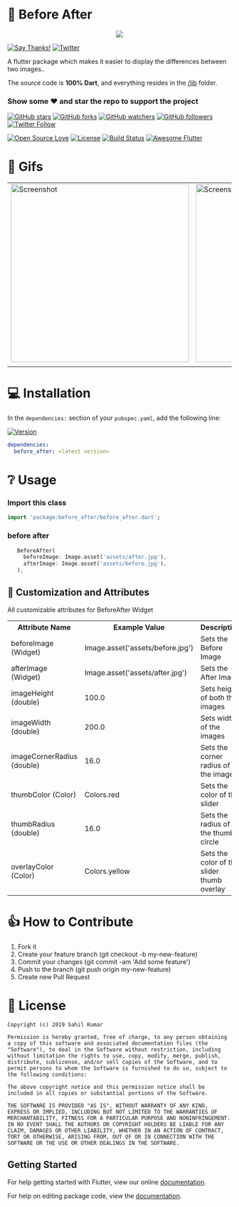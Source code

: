 # 👏 Before After

<p align="center"> 
<img src="https://user-images.githubusercontent.com/25670178/61337576-978f1780-a853-11e9-9249-3637d0861ebb.gif">
</p>

[![Say Thanks!](https://img.shields.io/badge/Say%20Thanks-!-1EAEDB.svg)](https://saythanks.io/to/xsahil03x) [![Twitter](https://img.shields.io/twitter/url/https/github.com/xsahil03x/giffy_dialog.svg?style=social)](https://twitter.com/intent/tweet?text=Wow:&url=https%3A%2F%2Fgithub.com%2Fxsahil03x%2Fgiffy_dialog)

<p>A flutter package which makes it easier to display the differences between two images..</p>

The source code is **100% Dart**, and everything resides in the [/lib](https://github.com/xsahil03x/giffy_dialog/tree/master/lib) folder.


### Show some :heart: and star the repo to support the project

[![GitHub stars](https://img.shields.io/github/stars/xsahil03x/before_after.svg?style=social&label=Star)](https://github.com/xsahil03x/before_after) [![GitHub forks](https://img.shields.io/github/forks/xsahil03x/before_after.svg?style=social&label=Fork)](https://github.com/xsahil03x/before_after/fork) [![GitHub watchers](https://img.shields.io/github/watchers/xsahil03x/before_after.svg?style=social&label=Watch)](https://github.com/xsahil03x/before_after) [![GitHub followers](https://img.shields.io/github/followers/xsahil03x.svg?style=social&label=Follow)](https://github.com/xsahil03x/giffy_dialog)  
[![Twitter Follow](https://img.shields.io/twitter/follow/xsahil03x.svg?style=social)](https://twitter.com/xsahil03x)

[![Open Source Love](https://badges.frapsoft.com/os/v1/open-source.svg?v=102)](https://opensource.org/licenses/MIT)
[![License](https://img.shields.io/badge/license-MIT-orange.svg)](https://github.com/xsahil03x/before_after/blob/master/LICENSE)
[![Build Status](https://travis-ci.com/xsahil03x/before_after.svg?branch=master)](https://travis-ci.com/xsahil03x/before_after)
[![Awesome Flutter](https://img.shields.io/badge/Awesome-Flutter-blue.svg)](https://github.com/Solido/awesome-flutter)

# 🔅 Gifs

| | |  |
| ------------------ | ------------------ | ------------------ |
| <img src="https://user-images.githubusercontent.com/25670178/61337857-a3c7a480-a854-11e9-9582-87d7f5592007.gif" height="400" alt="Screenshot"/>  | <img src="https://user-images.githubusercontent.com/25670178/61338133-ba223000-a855-11e9-8b0a-a236a068c4c2.gif" height="400" alt="Screenshot"/>  | <img src="https://user-images.githubusercontent.com/25670178/61338086-8e9f4580-a855-11e9-8b7e-72244b6a456e.gif" height="400" alt="Screenshot"/>  |
| | |  |

# 💻 Installation
In the `dependencies:` section of your `pubspec.yaml`, add the following line:

[![Version](https://img.shields.io/pub/v/before_after.svg)](https://pub.dartlang.org/packages/before_after)

```yaml
dependencies:
  before_after: <latest version>
```


# ❔ Usage

### Import this class

```dart
import 'package:before_after/before_after.dart';
```

### before after

```dart
   BeforeAfter(
     beforeImage: Image.asset('assets/after.jpg'),
     afterImage: Image.asset('assets/before.jpg'),
   ),
```

## 🎨 Customization and Attributes

All customizable attributes for BeforeAfter Widget
<table>
    <th>Attribute Name</th>
    <th>Example Value</th>
    <th>Description</th>
    <tr>
        <td>beforeImage (Widget)</td>
        <td>Image.asset('assets/before.jpg')</td>
        <td>Sets the Before Image</td>
    </tr>
    <tr>
        <td>afterImage (Widget)</td>
        <td>Image.asset('assets/after.jpg')</td>
        <td>Sets the After Image</td>
    </tr>
    <tr>
        <td>imageHeight (double)</td>
        <td>100.0</td>
        <td>Sets height of both the images</td>
    </tr>
    <tr>
        <td>imageWidth (double)</td>
        <td>200.0</td>
        <td>Sets width of the images</td>
    </tr>
    <tr>
        <td>imageCornerRadius (double)</td>
        <td>16.0</td>
        <td>Sets the corner radius of the images</td>
    </tr>
    <tr>
        <td>thumbColor (Color)</td>
        <td>Colors.red</td>
        <td>Sets the color of the slider</td>
    </tr>
      <tr>
        <td>thumbRadius (double)</td>
        <td>16.0</td>
        <td>Sets the radius of the thumb circle</td>
    </tr>
      <tr>
        <td>overlayColor (Color)</td>
        <td>Colors.yellow</td>
        <td>Sets the color of the slider thumb overlay</td>
    </tr>
    
</table>

# 👍 How to Contribute
1. Fork it
2. Create your feature branch (git checkout -b my-new-feature)
3. Commit your changes (git commit -am 'Add some feature')
4. Push to the branch (git push origin my-new-feature)
5. Create new Pull Request

# 📃 License

    Copyright (c) 2019 Sahil Kumar
    
    Permission is hereby granted, free of charge, to any person obtaining a copy of this software and associated documentation files (the "Software"), to deal in the Software without restriction, including without limitation the rights to use, copy, modify, merge, publish, distribute, sublicense, and/or sell copies of the Software, and to permit persons to whom the Software is furnished to do so, subject to the following conditions:
    
    The above copyright notice and this permission notice shall be included in all copies or substantial portions of the Software.
    
    THE SOFTWARE IS PROVIDED "AS IS", WITHOUT WARRANTY OF ANY KIND, EXPRESS OR IMPLIED, INCLUDING BUT NOT LIMITED TO THE WARRANTIES OF MERCHANTABILITY, FITNESS FOR A PARTICULAR PURPOSE AND NONINFRINGEMENT. IN NO EVENT SHALL THE AUTHORS OR COPYRIGHT HOLDERS BE LIABLE FOR ANY CLAIM, DAMAGES OR OTHER LIABILITY, WHETHER IN AN ACTION OF CONTRACT, TORT OR OTHERWISE, ARISING FROM, OUT OF OR IN CONNECTION WITH THE SOFTWARE OR THE USE OR OTHER DEALINGS IN THE SOFTWARE.

## Getting Started

For help getting started with Flutter, view our online [documentation](https://flutter.io/).

For help on editing package code, view the [documentation](https://flutter.io/developing-packages/).
